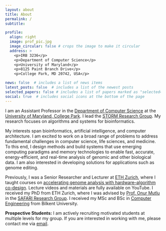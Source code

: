 ```yaml
---
layout: about
title: About
permalink: /
subtitle:

profile:
  align: right
  image: prof_pic.jpg
  image_circular: false # crops the image to make it circular
  address: >
    <p>IRB 3236</p>
    <p>Department of Computer Science</p>
    <p>University of Maryland</p>
    <p>8125 Paint Branch Drive</p>
    <p>College Park, MD 20742, USA</p>

news: false  # includes a list of news items
latest_posts: false  # includes a list of the newest posts
selected_papers: false # includes a list of papers marked as "selected={true}"
social: true  # includes social icons at the bottom of the page
---
```


I am an Assistant Professor in the [Department of Computer Science](https://www.cs.umd.edu) at the [University of Maryland, College Park](https://www.umd.edu). I lead the [STORM Research Group](https://storm.cs.umd.edu). My research focuses on algorithms and systems for bioinformatics.

My interests span bioinformatics, artificial intelligence, and computer architecture. I am excited to work on a broad range of problems to address fundamental challenges in computer science, life sciences, and medicine. To this end, I design methods and build systems that use emerging computing paradigms and memory technologies to enable fast, accurate, energy-efficient, and real-time analysis of genomic and other biological data. I am also interested in developing solutions for applications such as genome editing.

Previously, I was a Senior Researcher and Lecturer at [ETH Zurich](https://ethz.ch/en.html), where I taught courses on [accelerating genome analysis with hardware–algorithm co-design](https://safari.ethz.ch/projects_and_seminars/spring2025/doku.php?id=bioinformatics). Lecture videos and materials are fully available on YouTube. I received my PhD from ETH Zurich, where I was advised by [Prof. Onur Mutlu](https://people.inf.ethz.ch/omutlu/) in the [SAFARI Research Group](https://safari.ethz.ch). I received my MSc and BSc in [Computer Engineering](https://cs.bilkent.edu.tr) from Bilkent University.

**Prospective Students:** I am actively recruiting motivated students at multiple levels for my group. If you are interested in working with me, please contact me via [email](mailto:canfirtina@gmail.com).